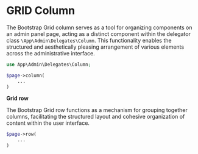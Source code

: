 # GRID Column

The Bootstrap Grid column serves as a tool for organizing components on an admin panel page, acting as a distinct component within the delegator class `\App\Admin\Delegates\Column`. This functionality enables the structured and aesthetically pleasing arrangement of various elements across the administrative interface.
```php
use App\Admin\Delegates\Column;

$page->column(
	...
)
```
**Grid row**

The Bootstrap Grid row functions as a mechanism for grouping together columns, facilitating the structured layout and cohesive organization of content within the user interface.
```php
$page->row(
	...
)
```
